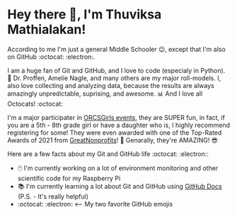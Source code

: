 # Hey there 👋, I'm Thuviksa Mathialakan!
<!-- ### [:octocat::electron:](https://github.com/ThuviksaM/Berry_Blob) -->

According to me I'm just a general Middle Schooler 😉, except that I'm also on GitHub :octocat: :electron:.

I am a huge fan of Git and GitHub, and I love to code (especialy in Python). 🐍 Dr. Proffen, Amelie Nagle, and many others are my major roll-models. I, also love collecting and analyzing data, because the results are always amazingly unpredictable, suprising, and awesome. 📊 And I love all Octocats! :octocat:

I'm a major participater in [ORCSGirls events](https://www.orcsgirls.org/events), they are SUPER fun, in fact, if you are a 5th - 8th grade girl or have a daughter who is, I highly recommend registering for some! They were even awarded with one of the Top-Rated Awards of 2021 from [GreatNonprofits](https://greatnonprofits.org/org/oak-ridge-computer-science-girls)! 🥇 Genarally, they're AMAZING! 😎

Here are a few facts about my Git and GitHub life :octocat: :electron::

- 🖱️ I'm currently working on a lot of environment monitoring and other scientific code for my Raspberry Pi
- 📚 I'm currently learning a lot about Git and GitHub using [GitHub Docs](https://docs.github.com/) (P.S. - It's really helpful)
- :octocat: :electron: <-- My two favorite GitHub emojis
<!--
**ThuviksaM/ThuviksaM** is a ✨ _special_ ✨ repository because its `README.md` (this file) appears on your GitHub profile.

Here are some ideas to get you started:

- 🔭 I’m currently working on ...
- 🌱 I’m currently learning ...
- 👯 I’m looking to collaborate on ...
- 🤔 I’m looking for help with ...
- 💬 Ask me about ...
- 📫 How to reach me: ...
- 😄 Pronouns: ...
- ⚡ Fun fact: ...
-->

